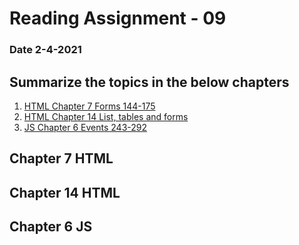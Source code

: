# Reading Assignment - 09
### Date 2-4-2021
 
## Summarize the topics in the below chapters
1. [HTML Chapter 7 Forms 144-175](#chapter-7-html)
1. [HTML Chapter 14 List, tables and forms](#chapter-14-html)
1. [JS Chapter 6 Events 243-292](#chapter-6-js)

## Chapter 7 HTML

## Chapter 14 HTML

## Chapter 6 JS
